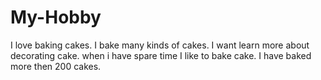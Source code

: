 # My-Hobby
I love baking cakes.
I bake many kinds of cakes.
I want learn more about decorating cake.
when i have spare time 
I like to bake cake.
I have baked more then 200 cakes.